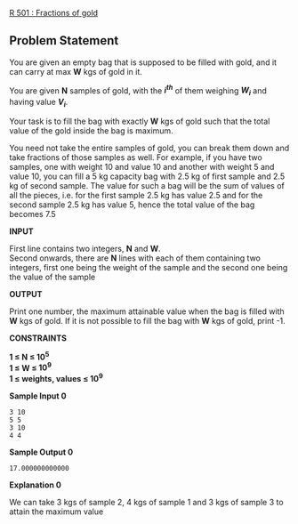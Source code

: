[R 501 : Fractions of gold](https://www.hackerrank.com/contests/may-jun-2023-ccc-lbrce-coding-practice-open/challenges/the-bag-of-gold)

**Problem Statement**
---
You are given an empty bag that is supposed to be filled with gold, and it can carry at max **W** kgs of gold in it.

You are given **N** samples of gold, with the **$i^{th}$** of them weighing **$W_i$** and having value **$V_i$**.

Your task is to fill the bag with exactly **W** kgs of gold such that the total value of the gold inside the bag is maximum.

You need not take the entire samples of gold, you can break them down and take fractions of those samples as well. For example, if you have two samples, one with weight 10 and value 10 and another with weight 5 and value 10, you can fill a 5 kg capacity bag with 2.5 kg of first sample and 2.5 kg of second sample. The value for such a bag will be the sum of values of all the pieces, i.e. for the first sample 2.5 kg has value 2.5 and for the second sample 2.5 kg has value 5, hence the total value of the bag becomes 7.5

**INPUT**

First line contains two integers, **N** and **W**.<br>
Second onwards, there are **N** lines with each of them containing two integers, first one being the weight of the sample and the second one being the value of the sample

**OUTPUT**

Print one number, the maximum attainable value when the bag is filled with **W** kgs of gold. If it is not possible to fill the bag with **W** kgs of gold, print -1.

**CONSTRAINTS**

**1 ≤ N ≤ $10^5$**<br>
**1 ≤ W ≤ $10^9$**<br>
**1 ≤ weights, values ≤ $10^9$**

**Sample Input 0**

```
3 10
5 5
3 10
4 4
```

**Sample Output 0**

```
17.000000000000
```

**Explanation 0**

We can take 3 kgs of sample 2, 4 kgs of sample 1 and 3 kgs of sample 3 to attain the maximum value